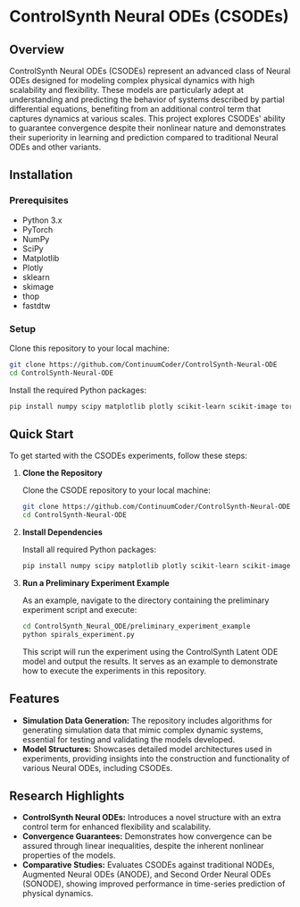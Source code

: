 # ControlSynth Neural ODEs (CSODEs)

## Overview

ControlSynth Neural ODEs (CSODEs) represent an advanced class of Neural ODEs designed for modeling complex physical dynamics with high scalability and flexibility. These models are particularly adept at understanding and predicting the behavior of systems described by partial differential equations, benefiting from an additional control term that captures dynamics at various scales. This project explores CSODEs' ability to guarantee convergence despite their nonlinear nature and demonstrates their superiority in learning and prediction compared to traditional Neural ODEs and other variants.

## Installation

### Prerequisites

- Python 3.x
- PyTorch
- NumPy
- SciPy
- Matplotlib
- Plotly
- sklearn
- skimage
- thop
- fastdtw

### Setup

Clone this repository to your local machine:

```bash
git clone https://github.com/ContinuumCoder/ControlSynth-Neural-ODE
cd ControlSynth-Neural-ODE
```

Install the required Python packages:

```bash
pip install numpy scipy matplotlib plotly scikit-learn scikit-image torch thop fastdtw
```

## Quick Start

To get started with the CSODEs experiments, follow these steps:

1. **Clone the Repository**

   Clone the CSODE repository to your local machine:

   ```bash
   git clone https://github.com/ContinuumCoder/ControlSynth-Neural-ODE
   cd ControlSynth-Neural-ODE
   ```

2. **Install Dependencies**

   Install all required Python packages:

   ```bash
   pip install numpy scipy matplotlib plotly scikit-learn scikit-image torch thop fastdtw
   ```

3. **Run a Preliminary Experiment Example**

   As an example, navigate to the directory containing the preliminary experiment script and execute:

   ```bash
   cd ControlSynth_Neural_ODE/preliminary_experiment_example
   python spirals_experiment.py
   ```

   This script will run the experiment using the ControlSynth Latent ODE model and output the results. It serves as an example to demonstrate how to execute the experiments in this repository.

## Features

- **Simulation Data Generation:** The repository includes algorithms for generating simulation data that mimic complex dynamic systems, essential for testing and validating the models developed.
- **Model Structures:** Showcases detailed model architectures used in experiments, providing insights into the construction and functionality of various Neural ODEs, including CSODEs.


## Research Highlights

- **ControlSynth Neural ODEs:** Introduces a novel structure with an extra control term for enhanced flexibility and scalability.
- **Convergence Guarantees:** Demonstrates how convergence can be assured through linear inequalities, despite the inherent nonlinear properties of the models.
- **Comparative Studies:** Evaluates CSODEs against traditional NODEs, Augmented Neural ODEs (ANODE), and Second Order Neural ODEs (SONODE), showing improved performance in time-series prediction of physical dynamics.
